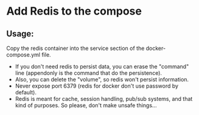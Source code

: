 # Add Redis to the compose

## Usage:

Copy the redis container into the service section of the docker-compose.yml file.

- If you don't need redis to persist data, you can erase the "command" line (appendonly is the command that do the persistence).
- Also, you can delete the "volume", so redis won't persist information.
- Never expose port 6379 (redis for docker don't use password by default).
- Redis is meant for cache, session handling, pub/sub systems, and that kind of purposes. So please, don't make unsafe things...
